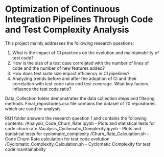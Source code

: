 # Optimization of Continuous Integration Pipelines Through Code and Test Complexity Analysis

This project mainly addresses the following research questions:
1. What is the impact of CI practices on the evolution and maintainability of test code?
2. How is the size of a test case correlated with the number of lines of code and the number of new
features added?
3. How does test suite size impact efficiency in CI pipelines?
4. Analyzing trends before and after the adoption of CI and their correlation with test code ratio and
test coverage. What key factors influence the test code ratio?

Data_Collection folder demonstrates the data collection steps and filtering methods.
Final_repositories.csv file contains the dataset of 70 repositories which are used for analysis.

RQ1 folder answers the research question 1 and contains the following contents:
/Analysis_Code_Churn_Rate.ipynb - Plots and statistical tests for code churn rate
/Analysis_Cyclomatic_Complexity.ipynb - Plots and statistical tests for cyclomatic_complexity
/Churn_Rate_Calculation.sh - Code Churn Rate calculation for test code evolution
/Cyclomatic_Complexity_Calculation.sh - Cyclomatic Complexity for test code maintainability


